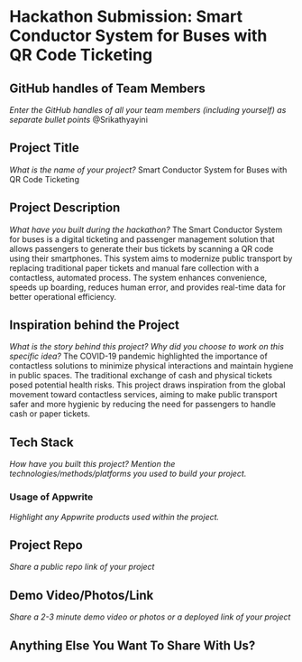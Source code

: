 # Hackathon Submission: Smart Conductor System for Buses with QR Code Ticketing


## GitHub handles of Team Members  
_Enter the GitHub handles of all your team members (including yourself) as separate bullet points_
@Srikathyayini
<!--

- @adityaoberai
- @tessamero
.
.
.

-->

## Project Title
_What is the name of your project?_
Smart Conductor System for Buses with QR Code Ticketing
<!--

CodeCapture

-->

## Project Description    
_What have you built during the hackathon?_
The Smart Conductor System for buses is a digital ticketing and passenger management solution that allows passengers to generate their bus tickets by scanning a QR code using their smartphones.
This system aims to modernize public transport by replacing traditional paper tickets and manual fare collection with a contactless, automated process. The system enhances convenience, speeds up boarding,
reduces human error, and provides real-time data for better operational efficiency.
<!--

The project I created is...

-->

## Inspiration behind the Project  
_What is the story behind this project? Why did you choose to work on this specific idea?_
The COVID-19 pandemic highlighted the importance of contactless solutions to minimize physical interactions and maintain hygiene in public spaces. 
The traditional exchange of cash and physical tickets posed potential health risks. This project draws inspiration from the global movement toward contactless services, 
aiming to make public transport safer and more hygienic by reducing the need for passengers to handle cash or paper tickets.
<!--

The reason I chose this idea/project was...

-->

## Tech Stack    
_How have you built this project? Mention the technologies/methods/platforms you used to build your project._

<!--

The technologies I used...

-->

### Usage of Appwrite
_Highlight any Appwrite products used within the project._

<!--

- Appwrite Databases

I used Appwrite Databases to...

- Appwrite Storage

I used Appwrite Storage to...

.
.
.

-->

## Project Repo  
_Share a public repo link of your project_

<!--

https://github.com/code-capture/CodeCapture-Xamarin

-->

## Demo Video/Photos/Link
_Share a 2-3 minute demo video or photos or a deployed link of your project_

<!--

https://www.youtube.com/watch?v=9IBaX1avYWc

-->

## Anything Else You Want To Share With Us?

